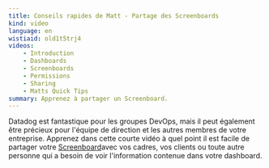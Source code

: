 ```yaml
---
title: Conseils rapides de Matt - Partage des Screenboards
kind: video
language: en
wistiaid: old1t5trj4
videos:
    - Introduction
    - Dashboards
    - Screenboards
    - Permissions
    - Sharing
    - Matts Quick Tips
summary: Apprenez à partager un Screenboard.
---
```


Datadog est fantastique pour les groupes DevOps, mais il peut également être précieux pour l'équipe de direction et les autres membres de votre entreprise. Apprenez dans cette courte vidéo à quel point il est facile de partager votre [Screenboard][1]avec vos cadres, vos clients ou toute autre personne qui a besoin de voir l'information contenue dans votre dashboard.

[1]: /graphing/dashboards/screenboard
